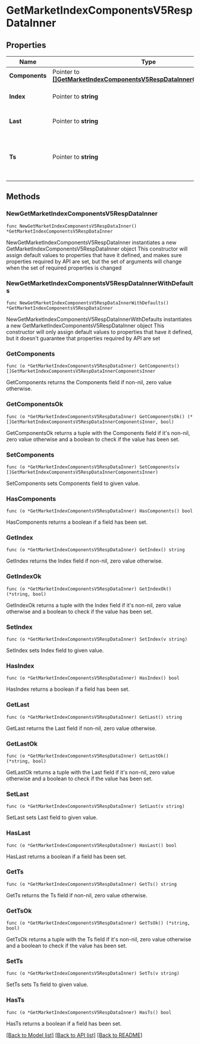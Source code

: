 # GetMarketIndexComponentsV5RespDataInner

## Properties

Name | Type | Description | Notes
------------ | ------------- | ------------- | -------------
**Components** | Pointer to [**[]GetMarketIndexComponentsV5RespDataInnerComponentsInner**](GetMarketIndexComponentsV5RespDataInnerComponentsInner.md) | Components | [optional] 
**Index** | Pointer to **string** | Index | [optional] [default to ""]
**Last** | Pointer to **string** | Latest Index Price | [optional] [default to ""]
**Ts** | Pointer to **string** | Data generation time, Unix timestamp format in milliseconds, e.g. &#x60;1597026383085&#x60; | [optional] [default to ""]

## Methods

### NewGetMarketIndexComponentsV5RespDataInner

`func NewGetMarketIndexComponentsV5RespDataInner() *GetMarketIndexComponentsV5RespDataInner`

NewGetMarketIndexComponentsV5RespDataInner instantiates a new GetMarketIndexComponentsV5RespDataInner object
This constructor will assign default values to properties that have it defined,
and makes sure properties required by API are set, but the set of arguments
will change when the set of required properties is changed

### NewGetMarketIndexComponentsV5RespDataInnerWithDefaults

`func NewGetMarketIndexComponentsV5RespDataInnerWithDefaults() *GetMarketIndexComponentsV5RespDataInner`

NewGetMarketIndexComponentsV5RespDataInnerWithDefaults instantiates a new GetMarketIndexComponentsV5RespDataInner object
This constructor will only assign default values to properties that have it defined,
but it doesn't guarantee that properties required by API are set

### GetComponents

`func (o *GetMarketIndexComponentsV5RespDataInner) GetComponents() []GetMarketIndexComponentsV5RespDataInnerComponentsInner`

GetComponents returns the Components field if non-nil, zero value otherwise.

### GetComponentsOk

`func (o *GetMarketIndexComponentsV5RespDataInner) GetComponentsOk() (*[]GetMarketIndexComponentsV5RespDataInnerComponentsInner, bool)`

GetComponentsOk returns a tuple with the Components field if it's non-nil, zero value otherwise
and a boolean to check if the value has been set.

### SetComponents

`func (o *GetMarketIndexComponentsV5RespDataInner) SetComponents(v []GetMarketIndexComponentsV5RespDataInnerComponentsInner)`

SetComponents sets Components field to given value.

### HasComponents

`func (o *GetMarketIndexComponentsV5RespDataInner) HasComponents() bool`

HasComponents returns a boolean if a field has been set.

### GetIndex

`func (o *GetMarketIndexComponentsV5RespDataInner) GetIndex() string`

GetIndex returns the Index field if non-nil, zero value otherwise.

### GetIndexOk

`func (o *GetMarketIndexComponentsV5RespDataInner) GetIndexOk() (*string, bool)`

GetIndexOk returns a tuple with the Index field if it's non-nil, zero value otherwise
and a boolean to check if the value has been set.

### SetIndex

`func (o *GetMarketIndexComponentsV5RespDataInner) SetIndex(v string)`

SetIndex sets Index field to given value.

### HasIndex

`func (o *GetMarketIndexComponentsV5RespDataInner) HasIndex() bool`

HasIndex returns a boolean if a field has been set.

### GetLast

`func (o *GetMarketIndexComponentsV5RespDataInner) GetLast() string`

GetLast returns the Last field if non-nil, zero value otherwise.

### GetLastOk

`func (o *GetMarketIndexComponentsV5RespDataInner) GetLastOk() (*string, bool)`

GetLastOk returns a tuple with the Last field if it's non-nil, zero value otherwise
and a boolean to check if the value has been set.

### SetLast

`func (o *GetMarketIndexComponentsV5RespDataInner) SetLast(v string)`

SetLast sets Last field to given value.

### HasLast

`func (o *GetMarketIndexComponentsV5RespDataInner) HasLast() bool`

HasLast returns a boolean if a field has been set.

### GetTs

`func (o *GetMarketIndexComponentsV5RespDataInner) GetTs() string`

GetTs returns the Ts field if non-nil, zero value otherwise.

### GetTsOk

`func (o *GetMarketIndexComponentsV5RespDataInner) GetTsOk() (*string, bool)`

GetTsOk returns a tuple with the Ts field if it's non-nil, zero value otherwise
and a boolean to check if the value has been set.

### SetTs

`func (o *GetMarketIndexComponentsV5RespDataInner) SetTs(v string)`

SetTs sets Ts field to given value.

### HasTs

`func (o *GetMarketIndexComponentsV5RespDataInner) HasTs() bool`

HasTs returns a boolean if a field has been set.


[[Back to Model list]](../README.md#documentation-for-models) [[Back to API list]](../README.md#documentation-for-api-endpoints) [[Back to README]](../README.md)


